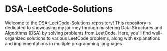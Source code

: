 # DSA-LeetCode-Solutions
Welcome to the DSA-LeetCode-Solutions repository! This repository is dedicated to showcasing my journey through mastering Data Structures and Algorithms (DSA) by solving problems from LeetCode. Here, you'll find well-organized solutions to various LeetCode problems, along with explanations and implementations in multiple programming languages.
